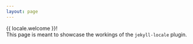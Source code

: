 ```yaml
---
layout: page
---
```


{{ locale.welcome }}!  
This page is meant to showcase the workings of the `jekyll-locale` plugin.
